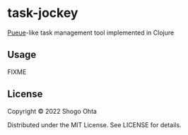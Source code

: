 # task-jockey

[Pueue](https://github.com/Nukesor/pueue)-like task management tool implemented in Clojure

## Usage

FIXME

## License

Copyright © 2022 Shogo Ohta

Distributed under the MIT License. See LICENSE for details.

